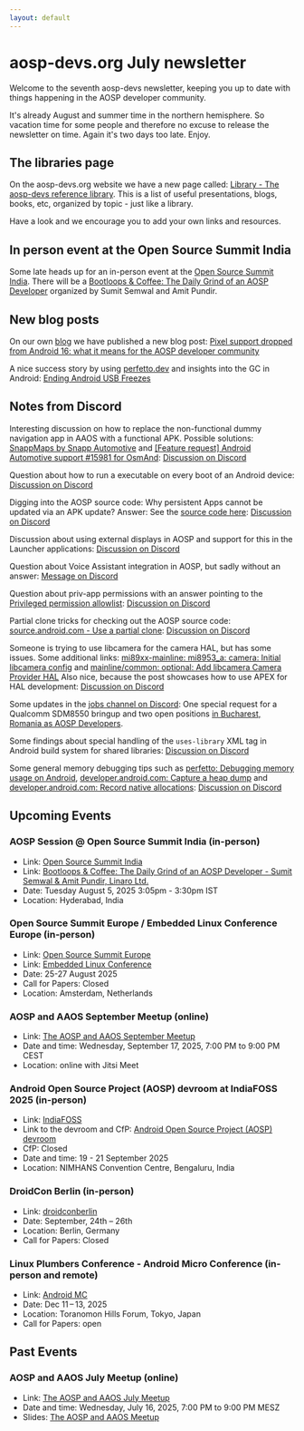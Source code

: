```yaml
---
layout: default
---
```


# aosp-devs.org July newsletter

Welcome to the seventh aosp-devs newsletter, keeping you up to date with things
happening in the AOSP developer community.

It's already August and summer time in the northern hemisphere. So vacation
time for some people and therefore no excuse to release the newsletter on time.
Again it's two days too late. Enjoy.


## The libraries page

On the aosp-devs.org website we have a new page called:
[Library - The aosp-devs reference library](../reference.md). This is a list of
useful presentations, blogs, books, etc, organized by topic - just like a
library.

Have a look and we encourage you to add your own links and resources.


## In person event at the Open Source Summit India

Some late heads up for an in-person event at the
[Open Source Summit India](https://events.linuxfoundation.org/open-source-summit-india/).
There will be a
[Bootloops & Coffee: The Daily Grind of an AOSP Developer](https://ossindia2025.sched.com/event/23Jkt/bootloops-coffee-the-daily-grind-of-an-aosp-developer-sumit-semwal-amit-pundir-linaro-ltd?iframe=no)
organized by Sumit Semwal and Amit Pundir.


## New blog posts

On our own [blog](../blog.md) we have published a new blog post:
[Pixel support dropped from Android 16: what it means for the AOSP developer community](https://aosp-devs.org/2025/07/08/pixel-support-dropped-from-Android16.html)

A nice success story by using [perfetto.dev](https://perfetto.dev/) and insights into the GC in Android:
[Ending Android USB Freezes](https://engineering.block.xyz/blog/ending-android-usb-freezes)


## Notes from Discord

Interesting discussion on how to replace the non-functional dummy navigation app in AAOS with a
functional APK. Possible solutions:
[SnappMaps by Snapp Automotive](https://github.com/snappautomotive/SnappMaps) and
[[Feature request] Android Automotive support #15981 for OsmAnd](https://github.com/osmandapp/OsmAnd/issues/15981#issuecomment-3066328862):
[Discussion on Discord](https://discord.com/channels/1294292505419841678/1309452712852721696/1398825017688719380)

Question about how to run a executable on every boot of an Android device:
[Discussion on Discord](https://discord.com/channels/1294292505419841678/1294292505927487510/1394420045064441996)

Digging into the AOSP source code: Why persistent Apps cannot be updated via an APK update?
Answer: See the [source code here](https://cs.android.com/android/platform/superproject/+/android-latest-release:frameworks/base/services/core/java/com/android/server/pm/InstallPackageHelper.java;drc=d14620262929e39a409b55d11cb542c1d1c4d2f6;l=1651):
[Discussion on Discord](https://discord.com/channels/1294292505419841678/1294292505927487510/1395110803090182275)

Discussion about using external displays in AOSP and support for this in the Launcher applications:
[Discussion on Discord](https://discord.com/channels/1294292505419841678/1294292505927487510/1395561794793111552)

Question about Voice Assistant integration in AOSP, but sadly without an answer:
[Message on Discord](https://discord.com/channels/1294292505419841678/1294292505927487510/1396824186579583046)

Question about priv-app permissions with an answer pointing to the
[Privileged permission allowlist](https://source.android.com/docs/core/permissions/perms-allowlist):
[Discussion on Discord](https://discord.com/channels/1294292505419841678/1294292505927487510/1399446196048887858)

Partial clone tricks for checking out the AOSP source code: [source.android.com - Use a partial clone](https://source.android.com/docs/setup/download/troubleshoot-sync#use-partial-clone):
[Discussion on Discord](https://discord.com/channels/1294292505419841678/1294297880013570172/1395460379605471273)

Someone is trying to use libcamera for the camera HAL, but has some issues.
Some additional links: [mi89xx-mainline: mi8953_a: camera: Initial libcamera config](https://review.lineageos.org/c/LineageOS/android_device_xiaomi_mi89xx-mainline/+/441842)
and [mainline/common: optional: Add libcamera Camera Provider HAL](https://review.lineageos.org/c/LineageOS/android_device_mainline_common/+/439279)
Also nice, because the post showcases how to use APEX for HAL development:
[Discussion on Discord](https://discord.com/channels/1294292505419841678/1346847709520203908/1400563544071868567)

Some updates in the [jobs channel on Discord](https://discord.com/channels/1294292505419841678/1326281623204794381):
One special request for a Qualcomm SDM8550 bringup and two open positions
[in Bucharest, Romania as AOSP Developers](https://discord.com/channels/1294292505419841678/1326281623204794381/1399402330251591681).

Some findings about special handling of the `uses-library` XML tag in Android build system for shared libraries:
[Discussion on Discord](https://discord.com/channels/1294292505419841678/1313861284982165565/1396744994383200317)

Some general memory debugging tips such as
[perfetto: Debugging memory usage on Android](https://perfetto.dev/docs/case-studies/memory),
[developer.android.com: Capture a heap dump](https://developer.android.com/studio/profile/capture-heap-dump) and
[developer.android.com: Record native allocations](https://developer.android.com/studio/profile/record-native-allocations):
[Discussion on Discord](https://discord.com/channels/1294292505419841678/1309452712852721696/1394951958783201324)


## Upcoming Events

### AOSP Session @ Open Source Summit India (in-person)

* Link: [Open Source Summit India](https://events.linuxfoundation.org/open-source-summit-india/)
* Link: [Bootloops & Coffee: The Daily Grind of an AOSP Developer - Sumit Semwal & Amit Pundir, Linaro Ltd.](https://ossindia2025.sched.com/event/23Jkt/bootloops-coffee-the-daily-grind-of-an-aosp-developer-sumit-semwal-amit-pundir-linaro-ltd?iframe=no)
* Date:  Tuesday August 5, 2025 3:05pm - 3:30pm IST
* Location: Hyderabad, India


### Open Source Summit Europe / Embedded Linux Conference Europe (in-person)

* Link: [Open Source Summit Europe](https://events.linuxfoundation.org/open-source-summit-europe/about/about-oss/)
* Link: [Embedded Linux Conference](https://embeddedlinuxconference.com/)
* Date: 25-27 August 2025
* Call for Papers: Closed
* Location: Amsterdam, Netherlands


### AOSP and AAOS September Meetup (online)

* Link: [The AOSP and AAOS September Meetup](https://www.meetup.com/the-aosp-and-aaos-meetup/events/309610342/)
* Date and time: Wednesday, September 17, 2025, 7:00 PM to 9:00 PM CEST
* Location: online with Jitsi Meet


### Android Open Source Project (AOSP) devroom at IndiaFOSS 2025 (in-person)

* Link: [IndiaFOSS](https://platform.fossunited.org/indiafoss/2025)
* Link to the devroom and CfP: [Android Open Source Project (AOSP) devroom](https://fossunited.org/indiafoss/2025/devrooms/aosp)
* CfP: Closed
* Date and time: 19 - 21 September 2025
* Location: NIMHANS Convention Centre, Bengaluru, India


### DroidCon Berlin (in-person)

* Link: [droidconberlin](https://berlin.droidcon.com/)
* Date: September, 24th – 26th
* Location: Berlin, Germany
* Call for Papers: Closed


### Linux Plumbers Conference - Android Micro Conference (in-person and remote)

* Link: [Android MC](https://lpc.events/event/19/contributions/1992/)
* Date: Dec 11 – 13, 2025
* Location: Toranomon Hills Forum, Tokyo, Japan
* Call for Papers: open


## Past Events

### AOSP and AAOS July Meetup (online)

* Link: [The AOSP and AAOS July Meetup](https://www.meetup.com/the-aosp-and-aaos-meetup/events/307910082/)
* Date and time: Wednesday, July 16, 2025, 7:00 PM to 9:00 PM MESZ
* Slides: [The AOSP and AAOS Meetup](https://aospandaaos.github.io/meetup.html)
